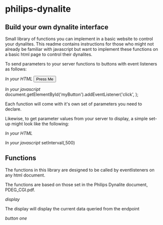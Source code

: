 # philips-dynalite
## Build your own dynalite interface

Small library of functions you can implement in a basic website to control your dynalites.
This readme contains instructions for those who might not already be familiar with javascript but want to implement these functions on a basic html page to control their dynalites.

To send parameters to your server functions to buttons with event listeners as follows:

*In your HTML*
<button id="myButton">Press Me</button>

*In your javascript*
document.getElementById('myButton').addEventListener('click', <myFunction>);

Each function will come with it's own set of parameters you need to declare.

Likewise, to get parameter values from your server to display, a simple set-up might look like the following:

*In your HTML*
<div id="myDisplay"></div>

*In your javascript*
setInterval(,500)

## Functions

The functions in this library are designed to be called by eventlisteners on any html document.

The functions are based on those set in the Philips Dynalite document, PDEG_CGI.pdf.

*display*

The display will display the current data queried from the endpoint

*button one*

